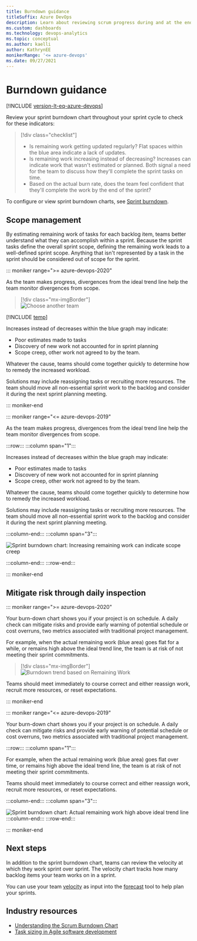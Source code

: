 ```yaml
---
title: Burndown guidance
titleSuffix: Azure DevOps  
description: Learn about reviewing scrum progress during and at the end of a sprint when working in Azure DevOps.
ms.custom: dashboards
ms.technology: devops-analytics
ms.topic: conceptual
ms.author: kaelli
author: KathrynEE
monikerRange: '<= azure-devops'
ms.date: 09/27/2021
---
```


# Burndown guidance

[!INCLUDE [version-lt-eq-azure-devops](../../includes/version-lt-eq-azure-devops.md)]

Review your sprint burndown chart throughout your sprint cycle to check for these indicators:  

> [!div class="checklist"]   
> * Is remaining work getting updated regularly? Flat spaces within the blue area indicate a lack of updates.  
> * Is remaining work increasing instead of decreasing? Increases can indicate work that wasn't estimated or planned. Both signal a need for the team to discuss how they'll complete the sprint tasks on time.  
> * Based on the actual burn rate, does the team feel confident that they'll complete the work by the end of the sprint?    


To configure or view sprint burndown charts, see [Sprint burndown](configure-sprint-burndown.md).


<a id="scope-management">  </a>

## Scope management  

By estimating remaining work of tasks for each backlog item, teams better understand what they can accomplish within a sprint. Because the sprint tasks define the overall sprint scope, defining the remaining work leads to a well-defined sprint scope. Anything that isn't represented by a task in the sprint should be considered out of scope for the sprint.


::: moniker range=">= azure-devops-2020"

As the team makes progress, divergences from the ideal trend line help the team monitor divergences from scope. 

> [!div class="mx-imgBorder"]  
> ![Choose another team](media/burndown/analytics-burndown-stories-count-past-s159.png) 

[!INCLUDE [temp](../../includes/note-working-days-off.md)]

Increases instead of decreases within the blue graph may indicate:

- Poor estimates made to tasks 
- Discovery of new work not accounted for in sprint planning 
- Scope creep, other work not agreed to by the team. 
 
Whatever the cause, teams should come together quickly to determine how to remedy the increased workload. 

Solutions may include reassigning tasks or recruiting more resources. The team should move all non-essential sprint work to the backlog and consider it during the next sprint planning meeting.

::: moniker-end


::: moniker range="<= azure-devops-2019"

As the team makes progress, divergences from the ideal trend line help the team monitor divergences from scope. 

:::row:::
   :::column span="1":::
   
   Increases instead of decreases within the blue graph may indicate:
    
   - Poor estimates made to tasks
   - Discovery of new work not accounted for in sprint planning
   - Scope creep, other work not agreed to by the team.
   
   Whatever the cause, teams should come together quickly to determine how to remedy the increased workload.


   Solutions may include reassigning tasks or recruiting more resources. The team should move all non-essential sprint work to the backlog and consider it during the next sprint planning meeting.

   :::column-end:::
   :::column span="3":::
   
   ![Sprint burndown chart: Increasing remaining work can indicate scope creep](media/burndown/ALM_SB_ScopeCreep_75.png)

   :::column-end:::
:::row-end:::



::: moniker-end


<a id="mitigate-risk">  </a>

## Mitigate risk through daily inspection


::: moniker range=">= azure-devops-2020"

Your burn-down chart shows you if your project is on schedule. A daily check can mitigate risks and provide early warning of potential schedule or cost overruns, two metrics associated with traditional project management. 

For example, when the actual remaining work (blue area) goes flat for a while, or remains high above the ideal trend line, the team is at risk of not meeting their sprint commitments.

> [!div class="mx-imgBorder"]  
> ![Burndown trend based on Remaining Work](media/burndown/analytics-burndown-remaining-work-s159.png)


Teams should meet immediately to course correct and either reassign work, recruit more resources, or reset expectations.


  
::: moniker-end


::: moniker range="<= azure-devops-2019"

Your burn-down chart shows you if your project is on schedule. A daily check can mitigate risks and provide early warning of potential schedule or cost overruns, two metrics associated with traditional project management. 

:::row:::
   :::column span="1":::
   
   For example, when the actual remaining work (blue area) goes flat over time, or remains high above the ideal trend line, the team is at risk of not meeting their sprint commitments.

   Teams should meet immediately to course correct and either reassign work, recruit more resources, or reset expectations.

   :::column-end:::
   :::column span="3":::
   
   ![Sprint burndown chart: Actual remaining work high above ideal trend line](media/burndown/ALM_SB_RiskMitigation.png)
   :::column-end:::
:::row-end:::
  
::: moniker-end

## Next steps

In addition to the sprint burndown chart, teams can review the velocity at which they work sprint over sprint. The velocity chart tracks how many backlog items your team works on in a sprint.  

You can use your team [velocity](team-velocity.md) as input into the [forecast](../../boards/sprints/forecast.md) tool to help plan your sprints.   


## Industry resources
 
- [Understanding the Scrum Burndown Chart](https://www.methodsandtools.com/archive/scrumburndown.php)  
- [Task sizing in Agile software development](https://www.solutionsiq.com/task-sizing-in-agile-software-development/)  

<!---
For on-premises TFS deployments, you can [specify the format that appears&mdash;**h** for hours or **d** for days&mdash;for the remaining work field](../../reference/xml/process-configuration-xml-element.md#fields).  
--> 